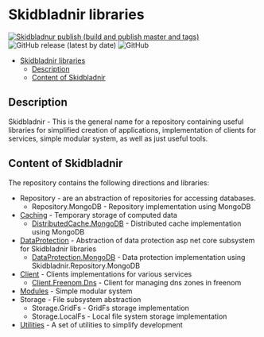 # Skidbladnir libraries
[![Skidbladnur publish (build and publish master and tags)](https://github.com/AMEST/Skidbladnir/actions/workflows/main.yml/badge.svg)](https://github.com/AMEST/Skidbladnir/actions/workflows/main.yml)
![GitHub release (latest by date)](https://img.shields.io/github/v/release/amest/Skidbladnir)
![GitHub](https://img.shields.io/github/license/amest/Skidbladnir)


- [Skidbladnir libraries](#skidbladnir-libraries)
  - [Description](#description)
  - [Content of Skidbladnir](#content-of-skidbladnir)

## Description

Skidbladnir - This is the general name for a repository containing useful libraries for simplified creation of applications, implementation of clients for services, simple modular system, as well as just useful tools.

## Content of Skidbladnir

The repository contains the following directions and libraries:
* Repository - are an abstraction of repositories for accessing databases.
  * Repository.MongoDB - Repository implementation using MongoDB
* [Caching](src/Caching/README.md) - Temporary storage of computed data
  * [DistributedCache.MongoDB](src/Caching/Skidbladnir.Caching.Distributed.MongoDB/README.md) - Distributed cache implementation using MongoDB
* [DataProtection](src/DataProtection/README.md) - Abstraction of data protection asp net core subsystem for Skidbladnir libraries
  * [DataProtection.MongoDB](src/DataProtection/Skidbladnir.DataProtection.MongoDb/README.md) - Data protection implementation using Skidbladnir.Repository.MongoDB
* [Client](src/Client/README.md) - Clients implementations for various services
  * [Client.Freenom.Dns](src/Client/Skidbladnir.Client.Freenom.Dns/README.md) - Client for managing dns zones in freenom
* [Modules](src/Modules/Skidbladnir.Modules/README.md) - Simple modular system
* Storage - File subsystem abstraction
  * Storage.GridFs - GridFs storage implementation
  * Storage.LocalFs - Local file system storage implementation
* [Utilities](src/Utility/Skidbladnir.Utility.Common/README.md) - A set of utilities to simplify development
